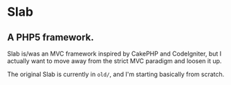 # Slab

## A PHP5 framework.

Slab is/was an MVC framework inspired by CakePHP and CodeIgniter, but I actually want to move away from the strict MVC paradigm and loosen it up.

The original Slab is currently in `old/`, and I'm starting basically from scratch.



